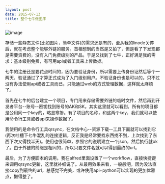 ```yaml
--- 
layout: post
date: 2015-07-13  
title: 整个七牛做图床
--- 
```


![image](http://pic.ashliu.com/qiniu.png)

存储一些静态文件(比如图片，简单文件)的需求还是有的，至从我的linode关停后，就在考虑整个能够外链的服务。首相想到的当然是又拍了，但是看了下发现都是需要资费的，没有入门免费级别的产品。于是又找到了七牛，正好满足我的需求：基本级别免费，有可用api或者工具来上传数据。

七牛的注册还是要花点时间的，因为要验证身份，所以需要上传身份证然后等个一两天，验证通过了才算正式成为了入门级别用户。不验证身份也是可以的，只不过没有办法使用api或者工具而已，只能通过web的方式管理数据，这样就太麻烦了。

首先在七牛的后台建立一个项目，专门用来存储需要外链的临时文件，然后再到开发者平台--账号--密钥找到账号的AK和SK，其实这里就可以看到，所有的项目都是公用同一个key的，略显寒掺。有了项目的名称，和这两个key，我们就可以使用命令行工具或者api来操作数据了。

我使用的是命令行工具qrsync，在文档中心--资源下载--工具下面就可以找到它(再次吐槽下七牛混乱的连接逻辑，反正我是经常要找东西找不到，上次找到了东西下次又得找半天)。使用也很简单，参照它的说明建立一个json，然后执行就ok了。由于外链的前缀是相同的，所以只要文件名就可以得到最终的url。

最后，为了方便脚本的调用，我在alfred里面设置了一个workflow，直接快捷键来调用qrsync更新，这里就补细说了。从最用效果来看，一般般吧，因为没法直接copy到最终的url，总感觉不完美，或许使用api+python可以实现的更加优雅点，懒得整了。